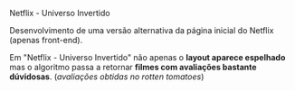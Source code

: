 Netflix - Universo Invertido

Desenvolvimento de uma versão alternativa da página inicial do Netflix (apenas front-end).

Em "Netflix - Universo Invertido" não apenas o **layout aparece espelhado** mas o algoritmo passa a retornar **filmes com avaliações bastante dúvidosas**.
(*avaliações obtidas no rotten tomatoes*)
